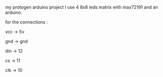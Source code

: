 my protogen arduino project
I use 4 8x8 leds matrix with max72191 and an arduino.



for the connections :

vcc -> 5v

gnd -> gnd

din -> 12

cs -> 11

clk -> 10
